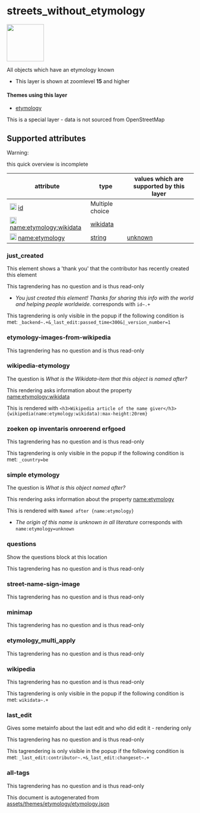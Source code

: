 [//]: # (WARNING: this file is automatically generated. Please find the sources at the bottom and edit those sources)

 streets_without_etymology 
===========================



<img src='https://mapcomplete.osm.be/pin:#05d7fcaa' height="100px"> 

All objects which have an etymology known






  - This layer is shown at zoomlevel **15** and higher




#### Themes using this layer 





  - [etymology](https://mapcomplete.osm.be/etymology)


This is a special layer - data is not sourced from OpenStreetMap



 Supported attributes 
----------------------



Warning: 

this quick overview is incomplete



attribute | type | values which are supported by this layer
----------- | ------ | ------------------------------------------
[<img src='https://mapcomplete.osm.be/assets/svg/statistics.svg' height='18px'>](https://taginfo.openstreetmap.org/keys/id#values) [id](https://wiki.openstreetmap.org/wiki/Key:id) | Multiple choice | 
[<img src='https://mapcomplete.osm.be/assets/svg/statistics.svg' height='18px'>](https://taginfo.openstreetmap.org/keys/name:etymology:wikidata#values) [name:etymology:wikidata](https://wiki.openstreetmap.org/wiki/Key:name:etymology:wikidata) | [wikidata](../SpecialInputElements.md#wikidata) | 
[<img src='https://mapcomplete.osm.be/assets/svg/statistics.svg' height='18px'>](https://taginfo.openstreetmap.org/keys/name:etymology#values) [name:etymology](https://wiki.openstreetmap.org/wiki/Key:name:etymology) | [string](../SpecialInputElements.md#string) | [unknown](https://wiki.openstreetmap.org/wiki/Tag:name:etymology%3Dunknown)




### just_created 



This element shows a 'thank you' that the contributor has recently created this element

This tagrendering has no question and is thus read-only





  - *You just created this element! Thanks for sharing this info with the world and helping people worldwide.*  corresponds with  `id~.+`


This tagrendering is only visible in the popup if the following condition is met: `_backend~.+&_last_edit:passed_time<300&|_version_number=1`



### etymology-images-from-wikipedia 



This tagrendering has no question and is thus read-only





### wikipedia-etymology 



The question is  *What is the Wikidata-item that this object is named after?*

This rendering asks information about the property  [name:etymology:wikidata](https://wiki.openstreetmap.org/wiki/Key:name:etymology:wikidata) 

This is rendered with  `<h3>Wikipedia article of the name giver</h3>{wikipedia(name:etymology:wikidata):max-height:20rem}`





### zoeken op inventaris onroerend erfgoed 



This tagrendering has no question and is thus read-only



This tagrendering is only visible in the popup if the following condition is met: `_country=be`



### simple etymology 



The question is  *What is this object named after?*

This rendering asks information about the property  [name:etymology](https://wiki.openstreetmap.org/wiki/Key:name:etymology) 

This is rendered with  `Named after {name:etymology}`





  - *The origin of this name is unknown in all literature*  corresponds with  `name:etymology=unknown`




### questions 



Show the questions block at this location

This tagrendering has no question and is thus read-only





### street-name-sign-image 



This tagrendering has no question and is thus read-only





### minimap 



This tagrendering has no question and is thus read-only





### etymology_multi_apply 



This tagrendering has no question and is thus read-only





### wikipedia 



This tagrendering has no question and is thus read-only



This tagrendering is only visible in the popup if the following condition is met: `wikidata~.+`



### last_edit 



Gives some metainfo about the last edit and who did edit it - rendering only

This tagrendering has no question and is thus read-only



This tagrendering is only visible in the popup if the following condition is met: `_last_edit:contributor~.+&_last_edit:changeset~.+`



### all-tags 



This tagrendering has no question and is thus read-only

 

This document is autogenerated from [assets/themes/etymology/etymology.json](https://github.com/pietervdvn/MapComplete/blob/develop/assets/themes/etymology/etymology.json)
